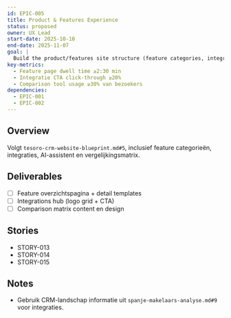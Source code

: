 ```yaml
---
id: EPIC-005
title: Product & Features Experience
status: proposed
owner: UX Lead
start-date: 2025-10-10
end-date: 2025-11-07
goal: |
  Build the product/features site structure (feature categories, integraties, comparison) that highlights Tesoro CRM's captación, MLS en compliance capabilities.
key-metrics:
  - Feature page dwell time ≥2:30 min
  - Integratie CTA click-through ≥20%
  - Comparison tool usage ≥30% van bezoekers
dependencies:
  - EPIC-001
  - EPIC-002
---
```


## Overview
Volgt `tesoro-crm-website-blueprint.md#5`, inclusief feature categorieën, integraties, AI-assistent en vergelijkingsmatrix.

## Deliverables
- [ ] Feature overzichtspagina + detail templates
- [ ] Integrations hub (logo grid + CTA)
- [ ] Comparison matrix content en design

## Stories
- STORY-013
- STORY-014
- STORY-015

## Notes
- Gebruik CRM-landschap informatie uit `spanje-makelaars-analyse.md#9` voor integraties.

